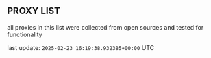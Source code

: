 ## PROXY LIST

all proxies in this list were collected from open sources and tested for functionality

last update: `2025-02-23 16:19:38.932385+00:00` UTC